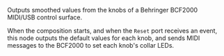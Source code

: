 Outputs smoothed values from the knobs of a Behringer BCF2000 MIDI/USB control surface.

When the composition starts, and when the `Reset` port receives an event, this node outputs the default values for each knob, and sends MIDI messages to the BCF2000 to set each knob's collar LEDs.
